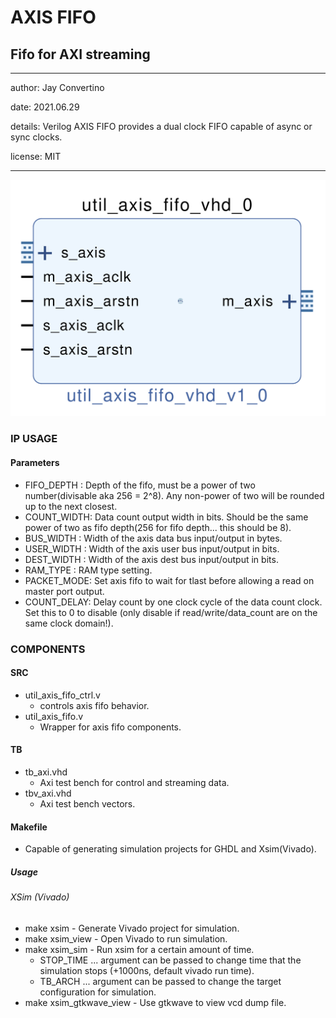 # AXIS FIFO
## Fifo for AXI streaming
---

   author: Jay Convertino  
   
   date: 2021.06.29  
   
   details: Verilog AXIS FIFO provides a dual clock FIFO capable of async or sync clocks.  
   
   license: MIT   
   
---

![rtl image](./rtl.png)

### IP USAGE
#### Parameters

* FIFO_DEPTH : Depth of the fifo, must be a power of two number(divisable aka 256 = 2^8). Any non-power of two will be rounded up to the next closest.
* COUNT_WIDTH: Data count output width in bits. Should be the same power of two as fifo depth(256 for fifo depth... this should be 8).
* BUS_WIDTH  : Width of the axis data bus input/output in bytes.
* USER_WIDTH : Width of the axis user bus input/output in bits.
* DEST_WIDTH : Width of the axis dest bus input/output in bits.
* RAM_TYPE   : RAM type setting.
* PACKET_MODE: Set axis fifo to wait for tlast before allowing a read on master port output.
* COUNT_DELAY: Delay count by one clock cycle of the data count clock. Set this to 0 to disable (only disable if read/write/data_count are on the same clock domain!). 

### COMPONENTS
#### SRC

* util_axis_fifo_ctrl.v
  * controls axis fifo behavior.
* util_axis_fifo.v
  * Wrapper for axis fifo components.
  
#### TB

* tb_axi.vhd
  * Axi test bench for control and streaming data.
* tbv_axi.vhd
  * Axi test bench vectors.
  
#### Makefile

* Capable of generating simulation projects for GHDL and Xsim(Vivado).

##### Usage

###### XSim (Vivado)

* make xsim      - Generate Vivado project for simulation.
* make xsim_view - Open Vivado to run simulation.
* make xsim_sim  - Run xsim for a certain amount of time.
  * STOP_TIME ... argument can be passed to change time that the simulation stops (+1000ns, default vivado run time).
  * TB_ARCH ... argument can be passed to change the target configuration for simulation.
* make xsim_gtkwave_view - Use gtkwave to view vcd dump file.
